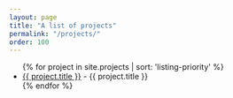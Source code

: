 ```yaml
---
layout: page
title: "A list of projects"
permalink: "/projects/"
order: 100
---
```


<ul>
  {% for project in site.projects | sort: 'listing-priority' %}
    <li>
      <a href="{{ project.url }}">{{ project.title }}</a>
      - {{ project.title }}
    </li>
  {% endfor %}
</ul>
